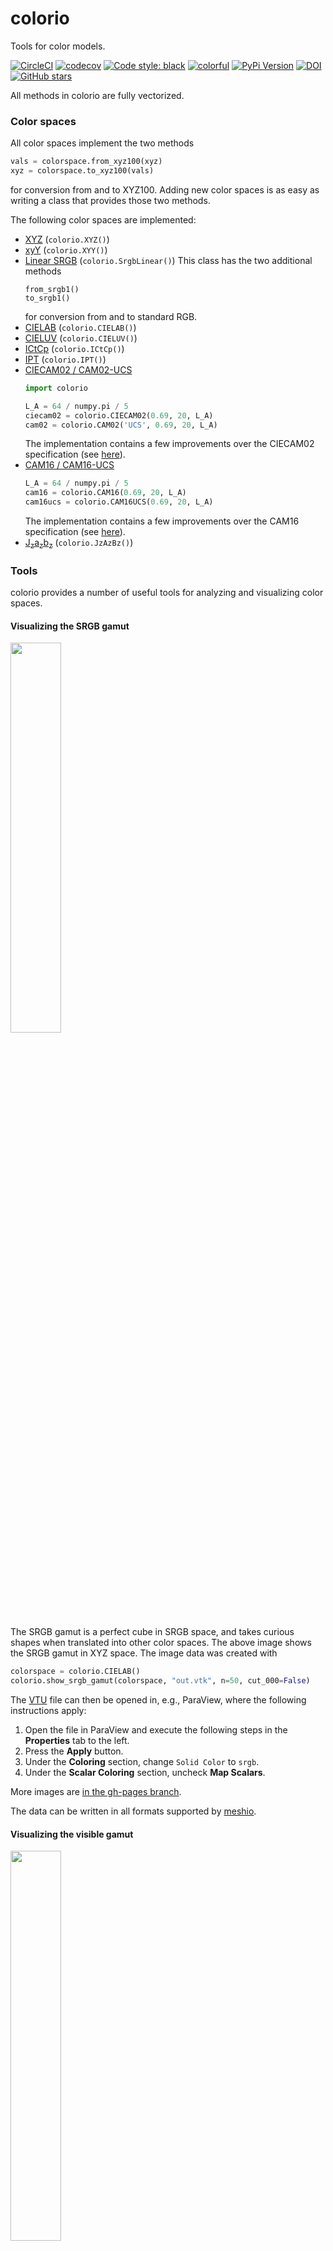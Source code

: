 # colorio

Tools for color models.

[![CircleCI](https://img.shields.io/circleci/project/github/nschloe/colorio/master.svg)](https://circleci.com/gh/nschloe/colorio/tree/master)
[![codecov](https://img.shields.io/codecov/c/github/nschloe/colorio.svg)](https://codecov.io/gh/nschloe/colorio)
[![Code style: black](https://img.shields.io/badge/code%20style-black-000000.svg)](https://github.com/ambv/black)
[![colorful](https://img.shields.io/badge/colorful-very-ff69b4.svg)](https://github.com/nschloe/colorio)
[![PyPi Version](https://img.shields.io/pypi/v/colorio.svg)](https://pypi.org/project/colorio)
[![DOI](https://zenodo.org/badge/DOI/10.5281/zenodo.1172995.svg)](https://doi.org/10.5281/zenodo.1172995)
[![GitHub stars](https://img.shields.io/github/stars/nschloe/colorio.svg?logo=github&label=Stars&logoColor=white)](https://github.com/nschloe/colorio)

All methods in colorio are fully vectorized.

### Color spaces

All color spaces implement the two methods
```python
vals = colorspace.from_xyz100(xyz)
xyz = colorspace.to_xyz100(vals)
```
for conversion from and to XYZ100. Adding new color spaces is as easy as
writing a class that provides those two methods.

The following color spaces are implemented:

 * [XYZ](https://en.wikipedia.org/wiki/CIE_1931_color_space) (`colorio.XYZ()`)
 * [xyY](https://en.wikipedia.org/wiki/CIE_1931_color_space#CIE_xy_chromaticity_diagram_and_the_CIE_xyY_color_space) (`colorio.XYY()`)
 * [Linear SRGB](https://en.wikipedia.org/wiki/SRGB)  (`colorio.SrgbLinear()`)
   This class has the two additional methods
   ```
   from_srgb1()
   to_srgb1()
   ```
   for conversion from and to standard RGB.
 * [CIELAB](https://en.wikipedia.org/wiki/Lab_color_space) (`colorio.CIELAB()`)
 * [CIELUV](https://en.wikipedia.org/wiki/CIELUV) (`colorio.CIELUV()`)
 * [ICtCp](https://en.wikipedia.org/wiki/ICtCp) (`colorio.ICtCp()`)
 * [IPT](http://www.ingentaconnect.com/content/ist/cic/1998/00001998/00000001/art00003)
   (`colorio.IPT()`)
 * [CIECAM02 / CAM02-UCS](https://en.wikipedia.org/wiki/CIECAM02)
   ```python
   import colorio

   L_A = 64 / numpy.pi / 5
   ciecam02 = colorio.CIECAM02(0.69, 20, L_A)
   cam02 = colorio.CAM02('UCS', 0.69, 20, L_A)
   ```
   The implementation contains a few improvements over the CIECAM02
   specification (see [here](https://arxiv.org/abs/1802.06067)).
 * [CAM16 / CAM16-UCS](https://doi.org/10.1002/col.22131)
   ```python
   L_A = 64 / numpy.pi / 5
   cam16 = colorio.CAM16(0.69, 20, L_A)
   cam16ucs = colorio.CAM16UCS(0.69, 20, L_A)
   ```
   The implementation contains a few improvements over the CAM16
   specification (see [here](https://arxiv.org/abs/1802.06067)).
 * [J<sub>z</sub>a<sub>z</sub>b<sub>z</sub>](https://doi.org/10.1364/OE.25.015131)
   (`colorio.JzAzBz()`)


### Tools

colorio provides a number of useful tools for analyzing and visualizing color
spaces.

#### Visualizing the SRGB gamut

<img src="https://nschloe.github.io/colorio/srgb-gamut-cielab.png" width="40%">

The SRGB gamut is a perfect cube in SRGB space, and takes curious shapes when
translated into other color spaces. The above image shows the SRGB gamut in XYZ
space. The image data was created with
```python
colorspace = colorio.CIELAB()
colorio.show_srgb_gamut(colorspace, "out.vtk", n=50, cut_000=False)
```
The [VTU](https://www.vtk.org/VTK/img/file-formats.pdf) file can then be opened
in, e.g., ParaView, where the following instructions apply:
1. Open the file in ParaView and execute the following steps in the **Properties** tab to the left.
2. Press the **Apply** button.
3. Under the **Coloring** section, change `Solid Color` to `srgb`.
4. Under the **Scalar Coloring** section, uncheck **Map Scalars**.

More images are [in the gh-pages branch](https://github.com/nschloe/colorio/tree/gh-pages).

The data can be written in all formats supported by
[meshio](https://github.com/nschloe/meshio).

#### Visualizing the visible gamut

<img src="https://nschloe.github.io/colorio/visible-d65-xyz.png" width="40%">

Same as above, but with the gamut visible under a given illuminant.
```python
colorspace = colorio.XYZ()
illuminant = colorio.illuminants.d65()
observer = colorio.observers.cie_1931_2()
colorio.show_visible_gamut(colorspace, observer, illuminant, "visible.vtk")
```
The gamut is shown in grey since SRGB screens are not able to display the
colors anyway.

#### The xy-gamut

<img src="https://nschloe.github.io/colorio/xy-gamut.png" width="40%">

Show the classical visible gamut in xy with [Planckian
locus](https://en.wikipedia.org/wiki/Planckian_locus) and the SRGB colors (at
maximum luminosity).

```python
colorio.show_xy_gamut()
```


#### Show experimental data

colorio contains lots of experimental data sets some of which can be used to
assess certain properties of color spaces.


###### MacAdam

<img src="https://nschloe.github.io/colorio/macadam.png" width="30%">

The famous MacAdam ellipses (from [this
article](https://doi.org/10.1364%2FJOSA.32.000247)) can be plotted with
```python
colorio.show_macadam(
    scaling=10,
    plot_filter_positions=False,
    plot_standard_deviations=False
    )
```

###### Ebner-Fairchild

<img src="https://nschloe.github.io/colorio/ebner_fairchild_jzazbz.png" width="40%">

For example
```python
colorspace = colorio.JzAzBz()
colorio.show_ebner_fairchild(colorspace)
```
shows constant-hue data from [the Ebner-Fairchild
experiments](https://doi.org/10.1117/12.298269) in the
a<sub>z</sub>b<sub>z</sub>-plane of the
J<sub>z</sub>a<sub>z</sub>b<sub>z</sub> color space. (Ideally, all colors in
one set sit on a line.)


###### Hung-Berns
Likewise for [Hung-Berns](https://doi.org/10.1002/col.5080200506):

<img src="https://nschloe.github.io/colorio/hung_berns_jzazbz.png" width="40%">

```python
colorspace = colorio.JzAzBz()
colorio.show_hung_berns(colorspace)
```

###### Xiao et al.
Likewise for [Xiao et al.](https://doi.org/10.1002/col.20637):

<img src="https://nschloe.github.io/colorio/xiao.png" width="40%">

```python
colorspace = colorio.CIELAB()
colorio.show_xiao(colorspace)
```

##### Munsell
[Munsell color data](https://www.rit.edu/cos/colorscience/rc_munsell_renotation.php) is visualized with

<img src="https://nschloe.github.io/colorio/munsell_cieluv.png" width="40%">

```python
colorspace = colorio.CIELUV()
colorio.show_munsell(colorspace, V=5)
```

#### Color differences

Color differences in any space can be computed with `colorio.delta(a, b)`.

The images below all show the SRGB gamut in the respective color space.


### Installation

colorio is [available from the Python Package Index](https://pypi.org/project/colorio/), so with
```
pip install -U colorio
```
you can install/upgrade.

### Testing

To run the tests, simply check out this repository and run
```
pytest
```

### Distribution

To create a new release

1. bump the `__version__` number,

2. publish to PyPi and GitHub:
    ```
    $ make publish
    ```

### License
colorio is published under the [MIT license](https://en.wikipedia.org/wiki/MIT_License).
